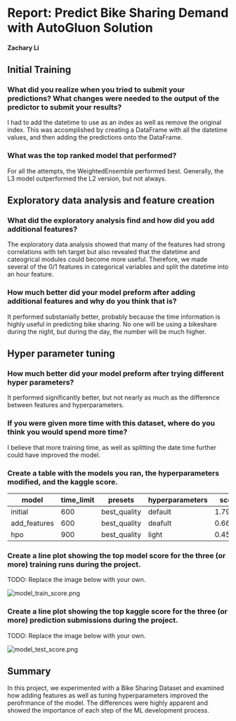 # Report: Predict Bike Sharing Demand with AutoGluon Solution
#### Zachary Li

## Initial Training
### What did you realize when you tried to submit your predictions? What changes were needed to the output of the predictor to submit your results?
I had to add the datetime to use as an index as well as remove the original index. This was accomplished by creating a DataFrame with all the datetime values, and then adding the predictions onto the DataFrame. 

### What was the top ranked model that performed?
For all the attempts, the WeightedEnsemble performed best. Generally, the L3 model outperformed the L2 version, but not always. 

## Exploratory data analysis and feature creation
### What did the exploratory analysis find and how did you add additional features?
The exploratory data analysis showed that many of the features had strong correlations with teh target but also revealed that the datetime and cateogrical modules could become more useful. Therefore, we made several of the 0/1 features in categorical variables and split the datetime into an hour feature. 

### How much better did your model preform after adding additional features and why do you think that is?
It performed substanially better, probably because the time information is highly useful in predicting bike sharing. No one will be using a bikeshare during the night, but during the day, the number will be much higher.

## Hyper parameter tuning
### How much better did your model preform after trying different hyper parameters?
It performed significantly better, but not nearly as much as the difference between features and hyperparameters. 

### If you were given more time with this dataset, where do you think you would spend more time?
I believe that more training time, as well as splitting the date time further could have improved the model. 

### Create a table with the models you ran, the hyperparameters modified, and the kaggle score.

|model|time_limit|presets|hyperparameters|score|
|--|--|--|--|--|
|initial|600|best_quality|default|1.79748|
|add_features|600|best_quality|deafult|0.66655|
|hpo|900|best_quality|light|0.4589|

### Create a line plot showing the top model score for the three (or more) training runs during the project.

TODO: Replace the image below with your own.

![model_train_score.png](img/model_train_score.png)

### Create a line plot showing the top kaggle score for the three (or more) prediction submissions during the project.

TODO: Replace the image below with your own.

![model_test_score.png](img/model_test_score.png)

## Summary
In this project, we experimented with a Bike Sharing Dataset and examined how adding features as well as tuning hyperparameters improved the perofrmance of the model. The differences were highly apparent and showed the importance of each step of the ML development process. 